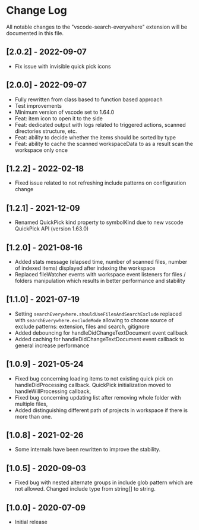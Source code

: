 # Change Log

All notable changes to the "vscode-search-everywhere" extension will be documented in this file.

## [2.0.2] - 2022-09-07
- Fix issue with invisible quick pick icons

## [2.0.0] - 2022-09-07
- Fully rewritten from class based to function based approach
- Test improvements
- Minimum version of vscode set to 1.64.0
- Feat: item icon to open it to the side
- Feat: dedicated output with logs related to triggered actions, scanned directories structure, etc.
- Feat: ability to decide whether the items should be sorted by type
- Feat: ability to cache the scanned workspaceData to as a result scan the workspace only once

## [1.2.2] - 2022-02-18
- Fixed issue related to not refreshing include patterns on configuration change

## [1.2.1] - 2021-12-09
- Renamed QuickPick kind property to symbolKind due to new vscode QuickPick API (version 1.63.0)
## [1.2.0] - 2021-08-16
- Added stats message (elapsed time, number of scanned files, number of indexed items) displayed after indexing the workspace
- Replaced fileWatcher events with workspace event listeners for files / folders manipulation which results in better performance and stability
## [1.1.0] - 2021-07-19
- Setting `searchEverywhere.shouldUseFilesAndSearchExclude` replaced with `searchEverywhere.excludeMode` allowing to choose source of exclude patterns: extension, files and search, gitignore
- Added debouncing for handleDidChangeTextDocument event callback
- Added caching for handleDidChangeTextDocument event callback to general increase performance
## [1.0.9] - 2021-05-24
- Fixed bug concerning loading items to not existing quick pick on handleDidProcessing callback. QuickPick initialization moved to handleWillProcessing callback,
- Fixed bug concerning updating list after removing whole folder with multiple files,
- Added distinguishing different path of projects in workspace if there is more than one.

## [1.0.8] - 2021-02-26
- Some internals have been rewritten to improve the stability.

## [1.0.5] - 2020-09-03
- Fixed bug with nested alternate groups in include glob pattern which are not allowed. Changed include type from string[] to string.

## [1.0.0] - 2020-07-09
- Initial release
